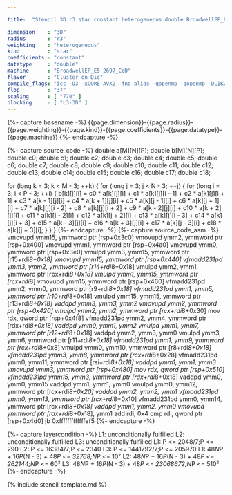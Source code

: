 ```yaml
---

title:  "Stencil 3D r3 star constant heterogeneous double BroadwellEP_E5-2697_CoD"

dimension    : "3D"
radius       : "r3"
weighting    : "heterogeneous"
kind         : "star"
coefficients : "constant"
datatype     : "double"
machine      : "BroadwellEP_E5-2697_CoD"
flavor       : "Cluster on Die"
compile_flags: "icc -O3 -xCORE-AVX2 -fno-alias -qopenmp -qopenmp -DLIKWID_PERFMON -Ilikwid-4.3.3/include -Llikwid-4.3.3/lib -Iheaders/dummy.c stencil_compilable.c -o stencil -llikwid"
flop         : "37"
scaling      : [ "770" ]
blocking     : [ "L3-3D" ]
---
```


{%- capture basename -%}
{{page.dimension}}-{{page.radius}}-{{page.weighting}}-{{page.kind}}-{{page.coefficients}}-{{page.datatype}}-{{page.machine}}
{%- endcapture -%}

{%- capture source_code -%}
double a[M][N][P];
double b[M][N][P];
double c0;
double c1;
double c2;
double c3;
double c4;
double c5;
double c6;
double c7;
double c8;
double c9;
double c10;
double c11;
double c12;
double c13;
double c14;
double c15;
double c16;
double c17;
double c18;

for (long k = 3; k < M - 3; ++k) {
  for (long j = 3; j < N - 3; ++j) {
    for (long i = 3; i < P - 3; ++i) {
      b[k][j][i] = c0 * a[k][j][i] + c1 * a[k][j][i - 1] +
                   c2 * a[k][j][i + 1] + c3 * a[k - 1][j][i] +
                   c4 * a[k + 1][j][i] + c5 * a[k][j - 1][i] +
                   c6 * a[k][j + 1][i] + c7 * a[k][j][i - 2] +
                   c8 * a[k][j][i + 2] + c9 * a[k - 2][j][i] +
                   c10 * a[k + 2][j][i] + c11 * a[k][j - 2][i] +
                   c12 * a[k][j + 2][i] + c13 * a[k][j][i - 3] +
                   c14 * a[k][j][i + 3] + c15 * a[k - 3][j][i] +
                   c16 * a[k + 3][j][i] + c17 * a[k][j - 3][i] +
                   c18 * a[k][j + 3][i];
    }
  }
}
{%- endcapture -%}
{%- capture source_code_asm -%}
vmovupd ymm15, ymmword ptr [rsp+0x3c0]
vmovupd ymm2, ymmword ptr [rsp+0x400]
vmovupd ymm1, ymmword ptr [rsp+0x4a0]
vmovupd ymm0, ymmword ptr [rsp+0x3e0]
vmulpd ymm3, ymm15, ymmword ptr [r15+rdi*8+0x18]
vmovupd ymm15, ymmword ptr [rsp+0x440]
vfmadd231pd ymm3, ymm2, ymmword ptr [r14+rdi*8+0x18]
vmulpd ymm2, ymm1, ymmword ptr [rbx+rdi*8+0x18]
vmulpd ymm1, ymm15, ymmword ptr [rcx+rdi*8]
vmovupd ymm15, ymmword ptr [rsp+0x460]
vfmadd231pd ymm2, ymm0, ymmword ptr [r9+rdi*8+0x18]
vfmadd231pd ymm1, ymm5, ymmword ptr [r10+rdi*8+0x18]
vmulpd ymm15, ymm15, ymmword ptr [r13+rdi*8+0x18]
vaddpd ymm3, ymm3, ymm2
vmovupd ymm2, ymmword ptr [rsp+0x420]
vmulpd ymm2, ymm2, ymmword ptr [rcx+rdi*8+0x30]
mov rdx, qword ptr [rsp+0x4f8]
vfmadd231pd ymm2, ymm4, ymmword ptr [rdx+rdi*8+0x18]
vaddpd ymm0, ymm1, ymm2
vmulpd ymm1, ymm7, ymmword ptr [r12+rdi*8+0x18]
vaddpd ymm2, ymm3, ymm0
vmulpd ymm3, ymm6, ymmword ptr [r11+rdi*8+0x18]
vfmadd231pd ymm1, ymm9, ymmword ptr [rcx+rdi*8+0x8]
vmulpd ymm0, ymm10, ymmword ptr [r8+rdi*8+0x18]
vfmadd231pd ymm3, ymm8, ymmword ptr [rcx+rdi*8+0x28]
vfmadd231pd ymm0, ymm11, ymmword ptr [rsi+rdi*8+0x18]
vaddpd ymm1, ymm1, ymm3
vmovupd ymm3, ymmword ptr [rsp+0x480]
mov rdx, qword ptr [rsp+0x510]
vfmadd231pd ymm15, ymm3, ymmword ptr [rdx+rdi*8+0x18]
vaddpd ymm0, ymm0, ymm15
vaddpd ymm1, ymm1, ymm0
vmulpd ymm0, ymm12, ymmword ptr [rcx+rdi*8+0x20]
vaddpd ymm2, ymm2, ymm1
vfmadd231pd ymm0, ymm13, ymmword ptr [rcx+rdi*8+0x10]
vfmadd231pd ymm0, ymm14, ymmword ptr [rcx+rdi*8+0x18]
vaddpd ymm1, ymm2, ymm0
vmovupd ymmword ptr [rax+rdi*8+0x18], ymm1
add rdi, 0x4
cmp rdi, qword ptr [rsp+0x4d0]
jb 0xfffffffffffffef5
{%- endcapture -%}

{%- capture layercondition -%}
L1: unconditionally fulfilled
L2: unconditionally fulfilled
L3: unconditionally fulfilled
L1: P <= 2048/7;P <= 290
L2: P <= 16384/7;P <= 2340
L3: P <= 1441792/7;P <= 205970
L1: 48*N*P + 16*P*(N - 3) + 48*P <= 32768;N*P <= 10²
L2: 48*N*P + 16*P*(N - 3) + 48*P <= 262144;N*P <= 60²
L3: 48*N*P + 16*P*(N - 3) + 48*P <= 23068672;N*P <= 510²
{%- endcapture -%}

{% include stencil_template.md %}
